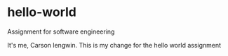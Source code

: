 # hello-world
Assignment for software engineering

It's me, Carson lengwin. This is my change for the hello world assignment
